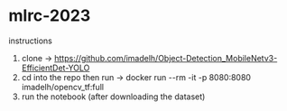 # mlrc-2023

instructions 
1. clone -> https://github.com/imadelh/Object-Detection_MobileNetv3-EfficientDet-YOLO
2. cd into the repo then run -> docker run --rm -it -p 8080:8080 imadelh/opencv_tf:full
3. run the notebook (after downloading the dataset)
